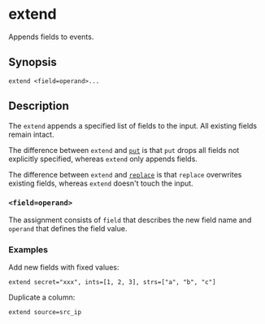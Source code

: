 # extend

Appends fields to events.

## Synopsis

```
extend <field=operand>...
```

## Description

The `extend` appends a specified list of fields to the input. All existing
fields remain intact.

The difference between `extend` and [`put`](put.md) is that `put` drops all
fields not explicitly specified, whereas `extend` only appends fields.

The difference between `extend` and [`replace`](replace.md) is that `replace`
overwrites existing fields, whereas `extend` doesn't touch the input.

### `<field=operand>`

The assignment consists of `field` that describes the new field name and
`operand` that defines the field value.

### Examples

Add new fields with fixed values:

```
extend secret="xxx", ints=[1, 2, 3], strs=["a", "b", "c"]
```

Duplicate a column:

```
extend source=src_ip
```
